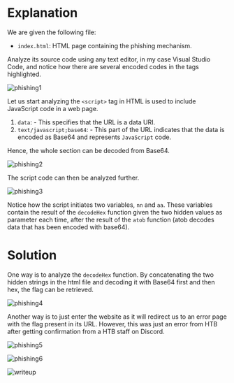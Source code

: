 # Explanation
We are given the following file:
* `index.html`: HTML page containing the phishing mechanism.

Analyze its source code using any text editor, in my case Visual Studio Code, and notice how there are several encoded codes in the tags highlighted.

![phishing1](https://github.com/warlocksmurf/hacktheboo-forensics/assets/121353711/1ebe9c1b-8863-4f9f-8857-1f7acf25225c)

Let us start analyzing the `<script>` tag in HTML is used to include JavaScript code in a web page. 
1. `data`: - This specifies that the URL is a data URI. 
2. `text/javascript;base64`: - This part of the URL indicates that the data is encoded as Base64 and represents `JavaScript` code.

Hence, the whole section can be decoded from Base64.

![phishing2](https://github.com/warlocksmurf/hacktheboo-forensics/assets/121353711/e0e99d27-1cb9-4b36-afad-601c6f7acb1a)

The script code can then be analyzed further.

![phishing3](https://github.com/warlocksmurf/hacktheboo-forensics/assets/121353711/87d1c2fb-6543-48b1-b91b-41a9616c0d66)

Notice how the script initiates two variables, `nn` and `aa`. These variables contain the result of the `decodeHex` function given the two hidden values as parameter each time, after the result of the `atob` function (atob decodes data that has been encoded with base64). 

# Solution
One way is to analyze the `decodeHex` function. By concatenating the two hidden strings in the html file and decoding it with Base64 first and then hex, the flag can be retrieved.

![phishing4](https://github.com/warlocksmurf/hacktheboo-forensics/assets/121353711/873aede9-98fb-4940-9904-289ab896607b)

Another way is to just enter the website as it will redirect us to an error page with the flag present in its URL. However, this was just an error from HTB after getting confirmation from a HTB staff on Discord.

![phishing5](https://github.com/warlocksmurf/hacktheboo-forensics/assets/121353711/d4ee4177-0f75-4ab2-bc25-410acb1aea53)

![phishing6](https://github.com/warlocksmurf/hacktheboo-forensics/assets/121353711/723920c1-bf8f-4184-9cd5-fccb27e6756f)

![writeup](https://github.com/warlocksmurf/hacktheboo-forensics/assets/121353711/889eb205-f5a0-4ec4-86bc-9794bb8c3454)
